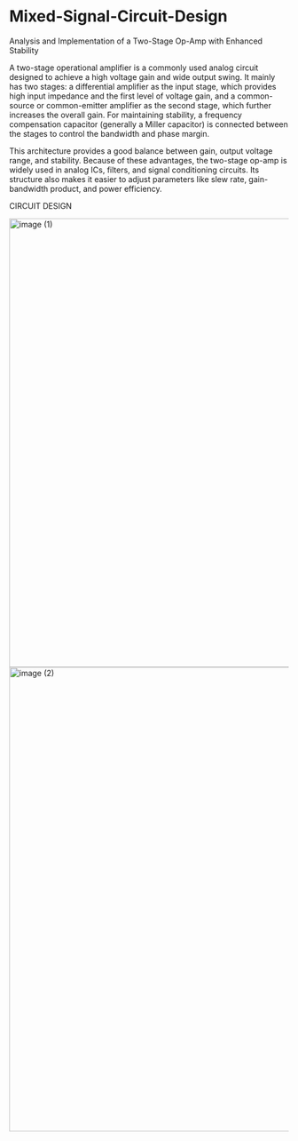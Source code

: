 # Mixed-Signal-Circuit-Design
Analysis and Implementation of a Two-Stage Op-Amp with Enhanced Stability

A two-stage operational amplifier is a commonly used analog circuit designed to achieve a high voltage gain and wide output swing. It mainly has two stages: a differential amplifier as the input stage, which provides high input impedance and the first level of voltage gain, and a common-source or common-emitter amplifier as the second stage, which further increases the overall gain. For maintaining stability, a frequency compensation capacitor (generally a Miller capacitor) is connected between the stages to control the bandwidth and phase margin.

This architecture provides a good balance between gain, output voltage range, and stability. Because of these advantages, the two-stage op-amp is widely used in analog ICs, filters, and signal conditioning circuits. Its structure also makes it easier to adjust parameters like slew rate, gain-bandwidth product, and power efficiency.

CIRCUIT DESIGN

<img width="925" height="808" alt="image (1)" src="https://github.com/user-attachments/assets/f0f9bdcf-83e2-4979-ad12-ab80a0d6dccd" />


<img width="1136" height="836" alt="image (2)" src="https://github.com/user-attachments/assets/59559085-cc2e-4167-8b9c-0c8cf91c281d" />

